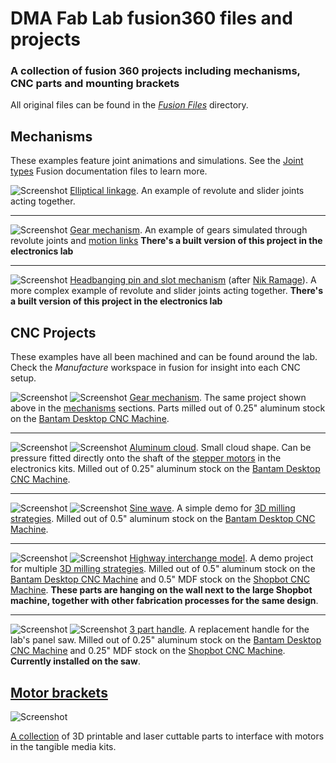 # DMA Fab Lab fusion360 files and projects 
 ### A collection of fusion 360 projects including mechanisms, CNC parts and mounting brackets

 All original files can be found in the [*Fusion Files*](/Fusion%20Files) directory.

 ## Mechanisms
 These examples feature joint animations and simulations. See the [Joint types](https://help.autodesk.com/view/fusion360/ENU/?guid=GUID-8818AE31-958A-4A59-989B-9875A174C67A) Fusion documentation files to learn more. 

![Screenshot](/Images/Elliptical.gif)
[Elliptical linkage](/Fusion%20Files/Elliptical%20drive.f3d). An example of revolute and slider joints acting together. 

----
![Screenshot](/Images/Gears.gif)
[Gear mechanism](/Fusion%20Files/Gears.f3z). An example of gears simulated through revolute joints and [motion links](https://help.autodesk.com/view/fusion360/ENU/?guid=GUID-074622A9-EC62-4A2E-9BBC-DB61748C869F) **There's a built version of this project in the electronics lab**  

----
![Screenshot](/Images/Head.gif)
[Headbanging pin and slot mechanism](/Fusion%20Files/Head%20Linkage.f3z)
(after [Nik Ramage](https://nikramage.com/work/brick/)). A more complex example of revolute and slider joints acting together. **There's a built version of this project in the electronics lab**  

 ## CNC Projects
 These examples have all been machined and can be found around the lab. Check the *Manufacture* workspace in fusion for insight into each CNC setup. 

![Screenshot](/Images/Gears_CAD.jpg)
![Screenshot](/Images/Gears_CAM.jpg)
[Gear mechanism](/Fusion%20Files/Gears.f3z). The same project shown above in the  [mechanisms](#mechanisms) sections. Parts milled out of 0.25" aluminum stock on the [Bantam Desktop CNC Machine](https://support.dma.ucla.edu/fablab/?page_id=3069). 

----
![Screenshot](/Images/Cloud_CAD.jpg)
![Screenshot](/Images/Cloud_CAM.jpg)
[Aluminum cloud](/Fusion%20Files/Aluminum%20Cloud.f3z). Small cloud shape. Can be pressure fitted directly onto the shaft of the [stepper motors](https://www.adafruit.com/product/324) in the electronics kits. Milled out of 0.25" aluminum stock on the [Bantam Desktop CNC Machine](https://support.dma.ucla.edu/fablab/?page_id=3069). 

----
![Screenshot](/Images/Sine_CAD.jpg)
![Screenshot](/Images/Sine_CAM.jpg)
[Sine wave](/Fusion%20Files/SineWave.f3d). A simple demo for [3D milling strategies](https://help.autodesk.com/view/fusion360/ENU/?guid=MFG-3D-MILLING-OVERVIEW). Milled out of 0.5" aluminum stock on the [Bantam Desktop CNC Machine](https://support.dma.ucla.edu/fablab/?page_id=3069). 

---
![Screenshot](/Images/Highway_CAD.jpg)
![Screenshot](/Images/Highway_CAM.jpg)
[Highway interchange model](/Fusion%20Files/Highway.f3z). A demo project for multiple [3D milling strategies](https://help.autodesk.com/view/fusion360/ENU/?guid=MFG-3D-MILLING-OVERVIEW). Milled out of 0.5" aluminum stock on the [Bantam Desktop CNC Machine](https://support.dma.ucla.edu/fablab/?page_id=3069) and 0.5" MDF stock on the [Shopbot CNC Machine](https://support.dma.ucla.edu/fablab/?page_id=1094). **These parts are hanging on the wall next to the large Shopbot machine, together with other fabrication processes for the same design**.

---
![Screenshot](/Images/Handle_CAD.jpg)
![Screenshot](/Images/Handle_CAM.jpg)
[3 part handle](/Fusion%20Files/Saw%20Handle.f3z). A replacement handle for the lab's panel saw. Milled out of 0.25" aluminum stock on the [Bantam Desktop CNC Machine](https://support.dma.ucla.edu/fablab/?page_id=3069) and 0.25" MDF stock on the [Shopbot CNC Machine](https://support.dma.ucla.edu/fablab/?page_id=1094). **Currently installed on the saw**.

 ## [Motor brackets](/Brackets)

 ![Screenshot](/Images/Brackets.jpg)

[A collection](/Brackets) of 3D printable and laser cuttable parts to interface with motors in the tangible media kits. 